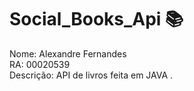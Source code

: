 # Social_Books_Api :books:

Nome: Alexandre Fernandes <br />
RA: 00020539 <br />
Descrição: API de livros feita em JAVA .
